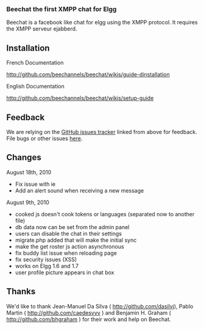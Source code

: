 ### Beechat the first XMPP chat for Elgg

Beechat is a facebook like chat for elgg using the XMPP protocol. It requires the XMPP serveur ejabberd. 

## Installation

French Documentation

http://github.com/beechannels/beechat/wikis/guide-dinstallation

English Documentation

http://github.com/beechannels/beechat/wikis/setup-guide

## Feedback

We are relying on the [GitHub issues tracker][issues] linked from above for
feedback. File bugs or other issues [here][issues].

[issues]: http://github.com/beechannels/beechat/issues

## Changes

August 18th, 2010

- Fix issue with ie
- Add an alert sound when receiving a new message

August 9th, 2010

- cooked js doesn't cook tokens or languages (separated now to another file)
- db data now can be set from the admin panel
- users can disable the chat in their settings
- migrate.php added that will make the initial sync
- make the get roster js action asynchronous
- fix buddy list issue when reloading page
- fix security issues (XSS)
- works on Elgg 1.6 and 1.7
- user profile picture appears in chat box

## Thanks

We'd like to thank Jean-Manuel Da Silva ( http://github.com/dasilvj), Pablo Martin ( http://github.com/caedesvvv ) and Benjamin H. Graham ( http://github.com/bhgraham ) for their work and help on Beechat.